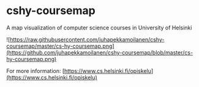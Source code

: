 # cshy-coursemap
A map visualization of computer science courses in University of Helsinki

![https://raw.githubusercontent.com/juhapekkamoilanen/cshy-coursemap/master/cs-hy-coursemap.png](https://github.com/juhapekkamoilanen/cshy-coursemap/blob/master/cs-hy-coursemap.png)

For more information: [https://www.cs.helsinki.fi/opiskelu](https://www.cs.helsinki.fi/opiskelu)

